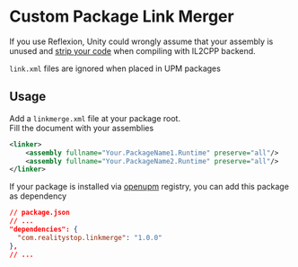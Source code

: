 ﻿Custom Package Link Merger
==========================

If you use Reflexion, Unity could wrongly assume that your assembly is unused and 
[strip your code](https://docs.unity3d.com/Manual/ManagedCodeStripping.html) when
compiling with IL2CPP backend. 

`link.xml` files are ignored when placed in UPM packages 

## Usage

Add a `linkmerge.xml` file at your package root.  
Fill the document with your assemblies

```xml
<linker>
    <assembly fullname="Your.PackageName1.Runtime" preserve="all"/>
    <assembly fullname="Your.PackageName2.Runtime" preserve="all"/>
</linker>
```

If your package is installed via [openupm](https://openupm.com) registry, you 
can add this package as dependency 

```json
// package.json
// ...
"dependencies": {
  "com.realitystop.linkmerge": "1.0.0"
},
// ...
```